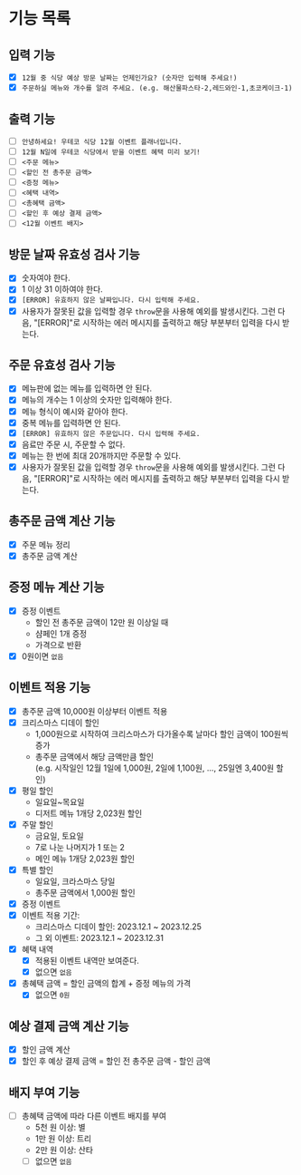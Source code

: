 # 기능 목록

## 입력 기능

- [x] `12월 중 식당 예상 방문 날짜는 언제인가요? (숫자만 입력해 주세요!)`
- [x] `주문하실 메뉴와 개수를 알려 주세요. (e.g. 해산물파스타-2,레드와인-1,초코케이크-1)`

## 출력 기능

- [ ] `안녕하세요! 우테코 식당 12월 이벤트 플래너입니다.`
- [ ] `12월 N일에 우테코 식당에서 받을 이벤트 혜택 미리 보기!`
- [ ] `<주문 메뉴>`
- [ ] `<할인 전 총주문 금액>`
- [ ] `<증정 메뉴>`
- [ ] `<혜택 내역>`
- [ ] `<총혜택 금액>`
- [ ] `<할인 후 예상 결제 금액>`
- [ ] `<12월 이벤트 배지>`

## 방문 날짜 유효성 검사 기능

- [x] 숫자여야 한다.
- [x] 1 이상 31 이하여야 한다.
- [x] `[ERROR] 유효하지 않은 날짜입니다. 다시 입력해 주세요.`
- [x] 사용자가 잘못된 값을 입력할 경우 `throw`문을 사용해 예외를 발생시킨다. 그런 다음, "[ERROR]"로 시작하는 에러 메시지를 출력하고 해당 부분부터 입력을 다시 받는다.

## 주문 유효성 검사 기능

- [x] 메뉴판에 없는 메뉴를 입력하면 안 된다.
- [x] 메뉴의 개수는 1 이상의 숫자만 입력해야 한다.
- [x] 메뉴 형식이 예시와 같아야 한다.
- [x] 중복 메뉴를 입력하면 안 된다.
- [x] `[ERROR] 유효하지 않은 주문입니다. 다시 입력해 주세요.`
- [x] 음료만 주문 시, 주문할 수 없다.
- [x] 메뉴는 한 번에 최대 20개까지만 주문할 수 있다.
- [x] 사용자가 잘못된 값을 입력할 경우 `throw`문을 사용해 예외를 발생시킨다. 그런 다음, "[ERROR]"로 시작하는 에러 메시지를 출력하고 해당 부분부터 입력을 다시 받는다.

## 총주문 금액 계산 기능

- [x] 주문 메뉴 정리
- [x] 총주문 금액 계산

## 증정 메뉴 계산 기능

- [x] 증정 이벤트
  - 할인 전 총주문 금액이 12만 원 이상일 때
  - 샴페인 1개 증정
  - 가격으로 반환
- [x] 0원이면 `없음`

## 이벤트 적용 기능

- [x] 총주문 금액 10,000원 이상부터 이벤트 적용
- [x] 크리스마스 디데이 할인
  - 1,000원으로 시작하여 크리스마스가 다가올수록 날마다 할인 금액이 100원씩 증가
  - 총주문 금액에서 해당 금액만큼 할인  
    (e.g. 시작일인 12월 1일에 1,000원, 2일에 1,100원, ..., 25일엔 3,400원 할인)
- [x] 평일 할인
  - 일요일~목요일
  - 디저트 메뉴 1개당 2,023원 할인
- [x] 주말 할인
  - 금요일, 토요일
  - 7로 나눈 나머지가 1 또는 2
  - 메인 메뉴 1개당 2,023원 할인
- [x] 특별 할인
  - 일요일, 크라스마스 당일
  - 총주문 금액에서 1,000원 할인
- [x] 증정 이벤트
- [x] 이벤트 적용 기간:
  - 크리스마스 디데이 할인: 2023.12.1 ~ 2023.12.25
  - 그 외 이벤트: 2023.12.1 ~ 2023.12.31
- [x] 혜택 내역
  - [x] 적용된 이벤트 내역만 보여준다.
  - [x] 없으면 `없음`
- [x] 총혜택 금액 = 할인 금액의 합계 + 증정 메뉴의 가격
  - [x] 없으면 `0원`

## 예상 결제 금액 계산 기능

- [x] 할인 금액 계산
- [x] 할인 후 예상 결제 금액 = 할인 전 총주문 금액 - 할인 금액

## 배지 부여 기능

- [ ] 총혜택 금액에 따라 다른 이벤트 배지를 부여
  - 5천 원 이상: 별
  - 1만 원 이상: 트리
  - 2만 원 이상: 산타
  - [ ] 없으면 `없음`

